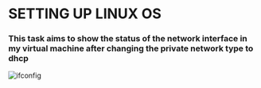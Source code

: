 # SETTING UP LINUX OS

### This task aims to show the status of the network interface in my virtual machine after changing the private network type to dhcp

![ifconfig](/Exercise1/IMAGES/Screenshot%20(102).png "Screenshot of ifconfig")